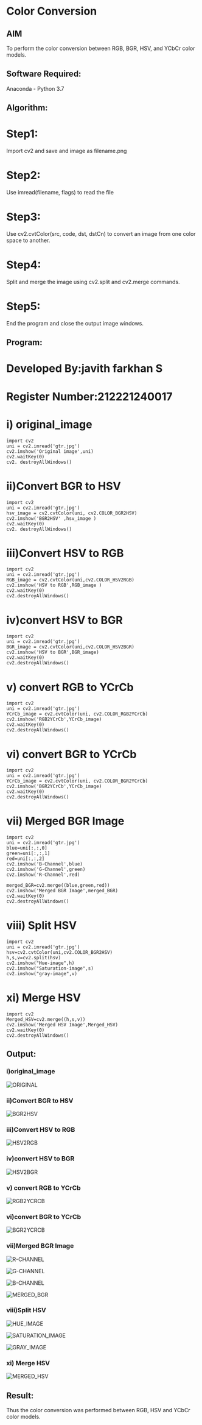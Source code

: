 # Color Conversion
## AIM
To perform the color conversion between RGB, BGR, HSV, and YCbCr color models.

## Software Required:
Anaconda - Python 3.7
## Algorithm:
# Step1:
Import cv2 and save and image as filename.png

# Step2:

Use imread(filename, flags) to read the file

# Step3:

Use cv2.cvtColor(src, code, dst, dstCn) to convert an image from one color space to another.

# Step4:

Split and merge the image using cv2.split and cv2.merge commands.

# Step5:

End the program and close the output image windows.

## Program:

# Developed By:javith farkhan S
# Register Number:212221240017
# i) original_image
```
import cv2
uni = cv2.imread('gtr.jpg')
cv2.imshow('Original image',uni)
cv2.waitKey(0)
cv2. destroyAllWindows()

```
# ii)Convert BGR to HSV
```
import cv2
uni = cv2.imread('gtr.jpg')
hsv_image = cv2.cvtColor(uni, cv2.COLOR_BGR2HSV)
cv2.imshow('BGR2HSV' ,hsv_image )
cv2.waitKey(0)
cv2. destroyAllWindows()
```
# iii)Convert HSV to RGB
```
import cv2
uni = cv2.imread('gtr.jpg')
RGB_image = cv2.cvtColor(uni,cv2.COLOR_HSV2RGB)
cv2.imshow('HSV to RGB',RGB_image )
cv2.waitKey(0)
cv2.destroyAllWindows()
```
# iv)convert HSV to BGR
```
import cv2
uni = cv2.imread('gtr.jpg')
BGR_image = cv2.cvtColor(uni,cv2.COLOR_HSV2BGR)
cv2.imshow('HSV to BGR',BGR_image)
cv2.waitKey(0)
cv2.destroyAllWindows()
```
# v) convert RGB to YCrCb
```
import cv2
uni = cv2.imread('gtr.jpg')
YCrCb_image = cv2.cvtColor(uni, cv2.COLOR_RGB2YCrCb)
cv2.imshow('RGB2YCrCb',YCrCb_image)
cv2.waitKey(0)
cv2.destroyAllWindows()
```
# vi) convert BGR to YCrCb
```
import cv2
uni = cv2.imread('gtr.jpg')
YCrCb_image = cv2.cvtColor(uni, cv2.COLOR_BGR2YCrCb)
cv2.imshow('BGR2YCrCb',YCrCb_image)
cv2.waitKey(0)
cv2.destroyAllWindows()
```
# vii) Merged BGR Image
```
import cv2
uni = cv2.imread('gtr.jpg')
blue=uni[:,:,0]
green=uni[:,:,1]
red=uni[:,:,2]
cv2.imshow('B-Channel',blue)
cv2.imshow('G-Channel',green)
cv2.imshow('R-Channel',red)

merged_BGR=cv2.merge((blue,green,red))
cv2.imshow('Merged BGR Image',merged_BGR)
cv2.waitKey(0)
cv2.destroyAllWindows()
```
# viii) Split HSV
```
import cv2
uni = cv2.imread('gtr.jpg')
hsv=cv2.cvtColor(uni,cv2.COLOR_BGR2HSV)
h,s,v=cv2.split(hsv)
cv2.imshow("Hue-image",h)
cv2.imshow("Saturation-image",s)
cv2.imshow("gray-image",v)
```
# xi) Merge HSV
```
import cv2
Merged_HSV=cv2.merge((h,s,v))
cv2.imshow('Merged HSV Image',Merged_HSV)
cv2.waitKey(0)
cv2.destroyAllWindows()
```


## Output:
### i)original_image


![ORIGINAL](https://user-images.githubusercontent.com/94296805/228018973-a7fe3c3e-bf38-469f-b208-3ea8123bea5e.png)



### ii)Convert BGR to HSV


![BGR2HSV](https://user-images.githubusercontent.com/94296805/228023016-17a09648-67df-4f80-9279-15ce65619a21.png)



### iii)Convert HSV to RGB


![HSV2RGB](https://user-images.githubusercontent.com/94296805/228019159-dbbcbba6-2bf3-4d79-ace5-803594cb1598.png)




### iv)convert HSV to BGR

![HSV2BGR](https://user-images.githubusercontent.com/94296805/228019212-96fe711c-97a7-4ddc-addb-af3ce0549532.png)


### v) convert RGB to YCrCb

![RGB2YCRCB](https://user-images.githubusercontent.com/94296805/228019279-0bd8c9e0-50f8-41a3-a86d-6b7b55e6340f.png)



### vi)convert BGR to YCrCb

![BGR2YCRCB](https://user-images.githubusercontent.com/94296805/228019338-e775e818-0084-42cc-b14b-ff01e15e4f49.png)



### vii)Merged BGR Image

![R-CHANNEL](https://user-images.githubusercontent.com/94296805/228020059-29267340-1283-448e-a5da-93e20cdf0f2c.png)

![G-CHANNEL](https://user-images.githubusercontent.com/94296805/228020104-89aed6bb-e90b-42d8-b7fb-544b85576b02.png)

![B-CHANNEL](https://user-images.githubusercontent.com/94296805/228020159-ca354f2d-bb10-431a-9a2e-aae7b7878d11.png)

![MERGED_BGR](https://user-images.githubusercontent.com/94296805/228019475-a28af945-6b58-470c-9c5e-f22296109b07.png)



### viii)Split HSV

![HUE_IMAGE](https://user-images.githubusercontent.com/94296805/228019711-34b29677-ff24-4eb1-930b-2051a3e601b2.png)

![SATURATION_IMAGE](https://user-images.githubusercontent.com/94296805/228019775-5873db7c-59ac-4809-ae9c-864720934f87.png)

![GRAY_IMAGE](https://user-images.githubusercontent.com/94296805/228019841-a660fc79-ce17-4f26-8ab0-fc592dadbe52.png)

### xi) Merge HSV

![MERGED_HSV](https://user-images.githubusercontent.com/94296805/228019934-497702b6-9d1d-4c2c-a5b3-7f7223602ba3.png)


## Result:
Thus the color conversion was performed between RGB, HSV and YCbCr color models.
